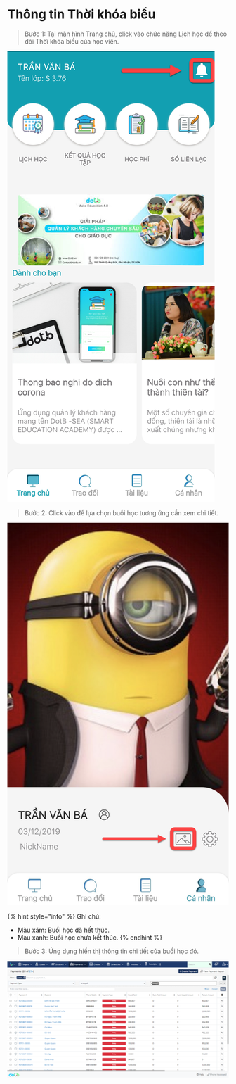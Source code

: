 # Thông tin Thời khóa biểu

> Bước 1: Tại màn hình Trang chủ, click vào chức năng Lịch học để theo dõi Thời khóa biểu của học viên.

![](../.gitbook/assets/image%20%2815%29.png)

> Bước 2: Click vào để lựa chọn buổi học tương ứng cần xem chi tiết.

![](../.gitbook/assets/image%20%2819%29.png)

{% hint style="info" %}
Ghi chú:

* Màu xám: Buổi học đã hết thúc.
* Màu xanh: Buổi học chưa kết thúc.
{% endhint %}

> Bước 3: Ứng dụng hiển thị thông tin chi tiết của buổi học đó.

![](../.gitbook/assets/image%20%2865%29.png)



